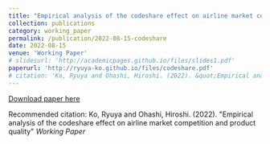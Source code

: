 ```yaml
---
title: "Empirical analysis of the codeshare effect on airline market competition and product quality"
collection: publications
category: working_paper
permalink: /publication/2022-08-15-codeshare
date: 2022-08-15
venue: 'Working Paper'
# slidesurl: 'http://academicpages.github.io/files/slides1.pdf'
paperurl: 'http://ryuya-ko.github.io/files/codeshare.pdf'
# citation: 'Ko, Ryuya and Ohashi, Hiroshi. (2022). &quot;Empirical analysis of the codeshare effect on airline market competition and product quality&quot; <i>Working Paper</i>'
---
```

<!-- [Download slides here](http://academicpages.github.io/files/slides1.pdf) -->

[Download paper here](http://ryuya-ko.github.io/files/codeshare.pdf)

Recommended citation: Ko, Ryuya and Ohashi, Hiroshi. (2022). "Empirical analysis of the codeshare effect on airline market competition and product quality" <i>Working Paper</i>